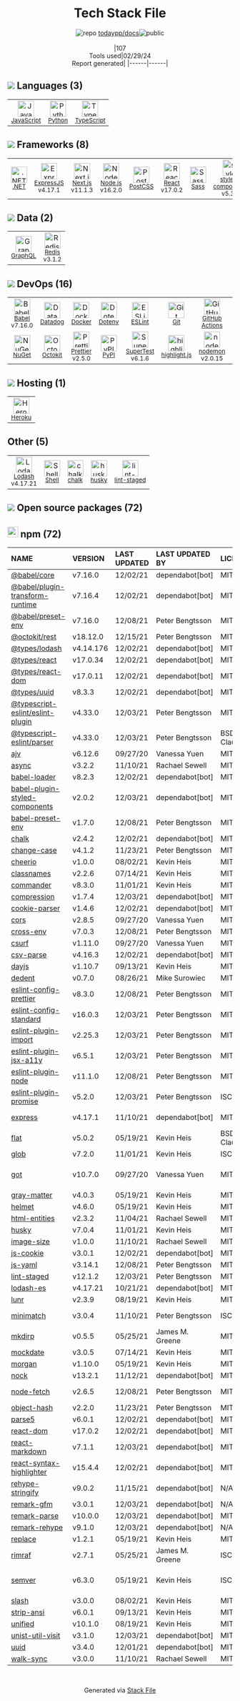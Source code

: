 <!--
&lt;--- Readme.md Snippet without images Start ---&gt;
## Tech Stack
todaypp/docs is built on the following main stack:

- [JavaScript](https://developer.mozilla.org/en-US/docs/Web/JavaScript) – Languages
- [Python](https://www.python.org) – Languages
- [TypeScript](http://www.typescriptlang.org) – Languages
- [.NET](http://www.microsoft.com/net/) – Frameworks (Full Stack)
- [ExpressJS](http://expressjs.com/) – Microframeworks (Backend)
- [Next.js](https://nextjs.org/) – Frameworks (Full Stack)
- [Node.js](http://nodejs.org/) – Frameworks (Full Stack)
- [PostCSS](https://github.com/postcss/postcss) – CSS Pre-processors / Extensions
- [React](https://reactjs.org/) – Javascript UI Libraries
- [Sass](http://sass-lang.com/) – CSS Pre-processors / Extensions
- [styled-components](https://styled-components.com) – JavaScript Framework Components
- [GraphQL](http://graphql.org/) – Query Languages
- [Redis](http://redis.io/) – In-Memory Databases
- [Babel](http://babeljs.io/) – JavaScript Compilers
- [Datadog](https://www.datadoghq.com/lpg/?utm_source=Advertisement&utm_medium=StackShare&utm_campaign=StackShare-Other) – Performance Monitoring
- [Docker](https://www.docker.com/) – Virtual Machine Platforms & Containers
- [ESLint](http://eslint.org/) – Code Review
- [GitHub Actions](https://github.com/features/actions) – Continuous Integration
- [Jest](http://facebook.github.io/jest/) – Javascript Testing Framework
- [Octokit](https://github.com/octokit/octokit.net) – Tools for GitHub
- [Prettier](https://prettier.io/) – Code Review
- [SuperTest](https://www.npmjs.com/package/supertest) – Javascript Testing Framework
- [highlight.js](https://highlightjs.org/) – Text Editor
- [nodemon](http://nodemon.io/) – node.js Application Monitoring
- [Heroku](https://www.heroku.com) – Platform as a Service
- [Lodash](https://lodash.com) – Javascript Utilities & Libraries
- [Shell](https://en.wikipedia.org/wiki/Shell_script) – Shells

Full tech stack [here](/techstack.md)

&lt;--- Readme.md Snippet without images End ---&gt;

&lt;--- Readme.md Snippet with images Start ---&gt;
## Tech Stack
todaypp/docs is built on the following main stack:

- <img width='25' height='25' src='https://img.stackshare.io/service/1209/javascript.jpeg' alt='JavaScript'/> [JavaScript](https://developer.mozilla.org/en-US/docs/Web/JavaScript) – Languages
- <img width='25' height='25' src='https://img.stackshare.io/service/993/pUBY5pVj.png' alt='Python'/> [Python](https://www.python.org) – Languages
- <img width='25' height='25' src='https://img.stackshare.io/service/1612/bynNY5dJ.jpg' alt='TypeScript'/> [TypeScript](http://www.typescriptlang.org) – Languages
- <img width='25' height='25' src='https://img.stackshare.io/service/1014/IoPy1dce_400x400.png' alt='.NET'/> [.NET](http://www.microsoft.com/net/) – Frameworks (Full Stack)
- <img width='25' height='25' src='https://img.stackshare.io/service/1163/hashtag.png' alt='ExpressJS'/> [ExpressJS](http://expressjs.com/) – Microframeworks (Backend)
- <img width='25' height='25' src='https://img.stackshare.io/service/5936/nextjs.png' alt='Next.js'/> [Next.js](https://nextjs.org/) – Frameworks (Full Stack)
- <img width='25' height='25' src='https://img.stackshare.io/service/1011/n1JRsFeB_400x400.png' alt='Node.js'/> [Node.js](http://nodejs.org/) – Frameworks (Full Stack)
- <img width='25' height='25' src='https://img.stackshare.io/service/3339/rlFcjEdI.png' alt='PostCSS'/> [PostCSS](https://github.com/postcss/postcss) – CSS Pre-processors / Extensions
- <img width='25' height='25' src='https://img.stackshare.io/service/1020/OYIaJ1KK.png' alt='React'/> [React](https://reactjs.org/) – Javascript UI Libraries
- <img width='25' height='25' src='https://img.stackshare.io/service/1171/jCR2zNJV.png' alt='Sass'/> [Sass](http://sass-lang.com/) – CSS Pre-processors / Extensions
- <img width='25' height='25' src='https://img.stackshare.io/service/6749/styled-components.png' alt='styled-components'/> [styled-components](https://styled-components.com) – JavaScript Framework Components
- <img width='25' height='25' src='https://img.stackshare.io/service/3820/12972006.png' alt='GraphQL'/> [GraphQL](http://graphql.org/) – Query Languages
- <img width='25' height='25' src='https://img.stackshare.io/service/1031/default_cbce472cd134adc6688572f999e9122b9657d4ba.png' alt='Redis'/> [Redis](http://redis.io/) – In-Memory Databases
- <img width='25' height='25' src='https://img.stackshare.io/service/2739/-1wfGjNw.png' alt='Babel'/> [Babel](http://babeljs.io/) – JavaScript Compilers
- <img width='25' height='25' src='https://img.stackshare.io/service/669/default_34b3b9b42d07c33ac47ecdff75dd6f4f82aa70ee.jpg' alt='Datadog'/> [Datadog](https://www.datadoghq.com/lpg/?utm_source=Advertisement&utm_medium=StackShare&utm_campaign=StackShare-Other) – Performance Monitoring
- <img width='25' height='25' src='https://img.stackshare.io/service/586/n4u37v9t_400x400.png' alt='Docker'/> [Docker](https://www.docker.com/) – Virtual Machine Platforms & Containers
- <img width='25' height='25' src='https://img.stackshare.io/service/3337/Q4L7Jncy.jpg' alt='ESLint'/> [ESLint](http://eslint.org/) – Code Review
- <img width='25' height='25' src='https://img.stackshare.io/service/11563/actions.png' alt='GitHub Actions'/> [GitHub Actions](https://github.com/features/actions) – Continuous Integration
- <img width='25' height='25' src='https://img.stackshare.io/service/830/jest.png' alt='Jest'/> [Jest](http://facebook.github.io/jest/) – Javascript Testing Framework
- <img width='25' height='25' src='https://img.stackshare.io/service/9827/octokit-dotnet_2.png' alt='Octokit'/> [Octokit](https://github.com/octokit/octokit.net) – Tools for GitHub
- <img width='25' height='25' src='https://img.stackshare.io/service/7035/default_66f265943abed56bcdbfca1c866a4261b1fbb063.jpg' alt='Prettier'/> [Prettier](https://prettier.io/) – Code Review
- <img width='25' height='25' src='https://img.stackshare.io/no-img-open-source.png' alt='SuperTest'/> [SuperTest](https://www.npmjs.com/package/supertest) – Javascript Testing Framework
- <img width='25' height='25' src='https://img.stackshare.io/service/6888/c17e7d9688d86bd9f9506ec1fbd6d200_400x400.png' alt='highlight.js'/> [highlight.js](https://highlightjs.org/) – Text Editor
- <img width='25' height='25' src='https://img.stackshare.io/service/5577/preview.png' alt='nodemon'/> [nodemon](http://nodemon.io/) – node.js Application Monitoring
- <img width='25' height='25' src='https://img.stackshare.io/service/133/3wgIDj3j.png' alt='Heroku'/> [Heroku](https://www.heroku.com) – Platform as a Service
- <img width='25' height='25' src='https://img.stackshare.io/service/2438/lodash.png' alt='Lodash'/> [Lodash](https://lodash.com) – Javascript Utilities & Libraries
- <img width='25' height='25' src='https://img.stackshare.io/service/4631/default_c2062d40130562bdc836c13dbca02d318205a962.png' alt='Shell'/> [Shell](https://en.wikipedia.org/wiki/Shell_script) – Shells

Full tech stack [here](/techstack.md)

&lt;--- Readme.md Snippet with images End ---&gt;
-->
<div align="center">

# Tech Stack File
![](https://img.stackshare.io/repo.svg "repo") [todaypp/docs](https://github.com/todaypp/docs)![](https://img.stackshare.io/public_badge.svg "public")
<br/><br/>
|107<br/>Tools used|02/29/24 <br/>Report generated|
|------|------|
</div>

## <img src='https://img.stackshare.io/languages.svg'/> Languages (3)
<table><tr>
  <td align='center'>
  <img width='36' height='36' src='https://img.stackshare.io/service/1209/javascript.jpeg' alt='JavaScript'>
  <br>
  <sub><a href="https://developer.mozilla.org/en-US/docs/Web/JavaScript">JavaScript</a></sub>
  <br>
  <sub></sub>
</td>

<td align='center'>
  <img width='36' height='36' src='https://img.stackshare.io/service/993/pUBY5pVj.png' alt='Python'>
  <br>
  <sub><a href="https://www.python.org">Python</a></sub>
  <br>
  <sub></sub>
</td>

<td align='center'>
  <img width='36' height='36' src='https://img.stackshare.io/service/1612/bynNY5dJ.jpg' alt='TypeScript'>
  <br>
  <sub><a href="http://www.typescriptlang.org">TypeScript</a></sub>
  <br>
  <sub></sub>
</td>

</tr>
</table>

## <img src='https://img.stackshare.io/frameworks.svg'/> Frameworks (8)
<table><tr>
  <td align='center'>
  <img width='36' height='36' src='https://img.stackshare.io/service/1014/IoPy1dce_400x400.png' alt='.NET'>
  <br>
  <sub><a href="http://www.microsoft.com/net/">.NET</a></sub>
  <br>
  <sub></sub>
</td>

<td align='center'>
  <img width='36' height='36' src='https://img.stackshare.io/service/1163/hashtag.png' alt='ExpressJS'>
  <br>
  <sub><a href="http://expressjs.com/">ExpressJS</a></sub>
  <br>
  <sub>v4.17.1</sub>
</td>

<td align='center'>
  <img width='36' height='36' src='https://img.stackshare.io/service/5936/nextjs.png' alt='Next.js'>
  <br>
  <sub><a href="https://nextjs.org/">Next.js</a></sub>
  <br>
  <sub>v11.1.3</sub>
</td>

<td align='center'>
  <img width='36' height='36' src='https://img.stackshare.io/service/1011/n1JRsFeB_400x400.png' alt='Node.js'>
  <br>
  <sub><a href="http://nodejs.org/">Node.js</a></sub>
  <br>
  <sub>v16.2.0</sub>
</td>

<td align='center'>
  <img width='36' height='36' src='https://img.stackshare.io/service/3339/rlFcjEdI.png' alt='PostCSS'>
  <br>
  <sub><a href="https://github.com/postcss/postcss">PostCSS</a></sub>
  <br>
  <sub></sub>
</td>

<td align='center'>
  <img width='36' height='36' src='https://img.stackshare.io/service/1020/OYIaJ1KK.png' alt='React'>
  <br>
  <sub><a href="https://reactjs.org/">React</a></sub>
  <br>
  <sub>v17.0.2</sub>
</td>

<td align='center'>
  <img width='36' height='36' src='https://img.stackshare.io/service/1171/jCR2zNJV.png' alt='Sass'>
  <br>
  <sub><a href="http://sass-lang.com/">Sass</a></sub>
  <br>
  <sub></sub>
</td>

<td align='center'>
  <img width='36' height='36' src='https://img.stackshare.io/service/6749/styled-components.png' alt='styled-components'>
  <br>
  <sub><a href="https://styled-components.com">styled-components</a></sub>
  <br>
  <sub>v5.3.3</sub>
</td>

</tr>
</table>

## <img src='https://img.stackshare.io/databases.svg'/> Data (2)
<table><tr>
  <td align='center'>
  <img width='36' height='36' src='https://img.stackshare.io/service/3820/12972006.png' alt='GraphQL'>
  <br>
  <sub><a href="http://graphql.org/">GraphQL</a></sub>
  <br>
  <sub></sub>
</td>

<td align='center'>
  <img width='36' height='36' src='https://img.stackshare.io/service/1031/default_cbce472cd134adc6688572f999e9122b9657d4ba.png' alt='Redis'>
  <br>
  <sub><a href="http://redis.io/">Redis</a></sub>
  <br>
  <sub>v3.1.2</sub>
</td>

</tr>
</table>

## <img src='https://img.stackshare.io/devops.svg'/> DevOps (16)
<table><tr>
  <td align='center'>
  <img width='36' height='36' src='https://img.stackshare.io/service/2739/-1wfGjNw.png' alt='Babel'>
  <br>
  <sub><a href="http://babeljs.io/">Babel</a></sub>
  <br>
  <sub>v7.16.0</sub>
</td>

<td align='center'>
  <img width='36' height='36' src='https://img.stackshare.io/service/669/default_34b3b9b42d07c33ac47ecdff75dd6f4f82aa70ee.jpg' alt='Datadog'>
  <br>
  <sub><a href="https://www.datadoghq.com/lpg/?utm_source=Advertisement&utm_medium=StackShare&utm_campaign=StackShare-Other">Datadog</a></sub>
  <br>
  <sub></sub>
</td>

<td align='center'>
  <img width='36' height='36' src='https://img.stackshare.io/service/586/n4u37v9t_400x400.png' alt='Docker'>
  <br>
  <sub><a href="https://www.docker.com/">Docker</a></sub>
  <br>
  <sub></sub>
</td>

<td align='center'>
  <img width='36' height='36' src='https://img.stackshare.io/service/8067/default_90dcb1286af7685c68df319c764b80704df1155b.png' alt='Dotenv'>
  <br>
  <sub><a href="https://github.com/motdotla/dotenv">Dotenv</a></sub>
  <br>
  <sub></sub>
</td>

<td align='center'>
  <img width='36' height='36' src='https://img.stackshare.io/service/3337/Q4L7Jncy.jpg' alt='ESLint'>
  <br>
  <sub><a href="http://eslint.org/">ESLint</a></sub>
  <br>
  <sub></sub>
</td>

<td align='center'>
  <img width='36' height='36' src='https://img.stackshare.io/service/1046/git.png' alt='Git'>
  <br>
  <sub><a href="http://git-scm.com/">Git</a></sub>
  <br>
  <sub></sub>
</td>

<td align='center'>
  <img width='36' height='36' src='https://img.stackshare.io/service/11563/actions.png' alt='GitHub Actions'>
  <br>
  <sub><a href="https://github.com/features/actions">GitHub Actions</a></sub>
  <br>
  <sub></sub>
</td>

<td align='center'>
  <img width='36' height='36' src='https://img.stackshare.io/service/830/jest.png' alt='Jest'>
  <br>
  <sub><a href="http://facebook.github.io/jest/">Jest</a></sub>
  <br>
  <sub>v27.4.3</sub>
</td>

</tr>
<tr>
  <td align='center'>
  <img width='36' height='36' src='https://img.stackshare.io/service/2637/6I3oEOP4_400x400.jpg' alt='NuGet'>
  <br>
  <sub><a href="https://www.nuget.org/">NuGet</a></sub>
  <br>
  <sub></sub>
</td>

<td align='center'>
  <img width='36' height='36' src='https://img.stackshare.io/service/9827/octokit-dotnet_2.png' alt='Octokit'>
  <br>
  <sub><a href="https://github.com/octokit/octokit.net">Octokit</a></sub>
  <br>
  <sub></sub>
</td>

<td align='center'>
  <img width='36' height='36' src='https://img.stackshare.io/service/7035/default_66f265943abed56bcdbfca1c866a4261b1fbb063.jpg' alt='Prettier'>
  <br>
  <sub><a href="https://prettier.io/">Prettier</a></sub>
  <br>
  <sub>v2.5.0</sub>
</td>

<td align='center'>
  <img width='36' height='36' src='https://img.stackshare.io/service/12572/-RIWgodF_400x400.jpg' alt='PyPI'>
  <br>
  <sub><a href="https://pypi.org/">PyPI</a></sub>
  <br>
  <sub></sub>
</td>

<td align='center'>
  <img width='36' height='36' src='https://img.stackshare.io/no-img-open-source.png' alt='SuperTest'>
  <br>
  <sub><a href="https://www.npmjs.com/package/supertest">SuperTest</a></sub>
  <br>
  <sub>v6.1.6</sub>
</td>

<td align='center'>
  <img width='36' height='36' src='https://img.stackshare.io/service/6888/c17e7d9688d86bd9f9506ec1fbd6d200_400x400.png' alt='highlight.js'>
  <br>
  <sub><a href="https://highlightjs.org/">highlight.js</a></sub>
  <br>
  <sub></sub>
</td>

<td align='center'>
  <img width='36' height='36' src='https://img.stackshare.io/service/5577/preview.png' alt='nodemon'>
  <br>
  <sub><a href="http://nodemon.io/">nodemon</a></sub>
  <br>
  <sub>v2.0.15</sub>
</td>

<td align='center'>
  <img width='36' height='36' src='https://img.stackshare.io/service/1120/lejvzrnlpb308aftn31u.png' alt='npm'>
  <br>
  <sub><a href="https://www.npmjs.com/">npm</a></sub>
  <br>
  <sub></sub>
</td>

</tr>
</table>

## <img src='https://img.stackshare.io/hosting.svg'/> Hosting (1)
<table><tr>
  <td align='center'>
  <img width='36' height='36' src='https://img.stackshare.io/service/133/3wgIDj3j.png' alt='Heroku'>
  <br>
  <sub><a href="https://www.heroku.com">Heroku</a></sub>
  <br>
  <sub></sub>
</td>

</tr>
</table>

## Other (5)
<table><tr>
  <td align='center'>
  <img width='36' height='36' src='https://img.stackshare.io/service/2438/lodash.png' alt='Lodash'>
  <br>
  <sub><a href="https://lodash.com">Lodash</a></sub>
  <br>
  <sub>v4.17.21</sub>
</td>

<td align='center'>
  <img width='36' height='36' src='https://img.stackshare.io/service/4631/default_c2062d40130562bdc836c13dbca02d318205a962.png' alt='Shell'>
  <br>
  <sub><a href="https://en.wikipedia.org/wiki/Shell_script">Shell</a></sub>
  <br>
  <sub></sub>
</td>

<td align='center'>
  <img width='36' height='36' src='https://img.stackshare.io/service/8072/13122722.png' alt='chalk'>
  <br>
  <sub><a href="https://github.com/chalk/chalk">chalk</a></sub>
  <br>
  <sub></sub>
</td>

<td align='center'>
  <img width='36' height='36' src='https://img.stackshare.io/service/9527/5502029.jpeg' alt='husky'>
  <br>
  <sub><a href="https://github.com/typicode/husky">husky</a></sub>
  <br>
  <sub></sub>
</td>

<td align='center'>
  <img width='36' height='36' src='https://img.stackshare.io/service/10577/11071.jpeg' alt='lint-staged'>
  <br>
  <sub><a href="https://github.com/okonet/lint-staged">lint-staged</a></sub>
  <br>
  <sub></sub>
</td>

</tr>
</table>


## <img src='https://img.stackshare.io/group.svg' /> Open source packages (72)</h2>

## <img width='24' height='24' src='https://img.stackshare.io/service/1120/lejvzrnlpb308aftn31u.png'/> npm (72)

|NAME|VERSION|LAST UPDATED|LAST UPDATED BY|LICENSE|VULNERABILITIES|
|:------|:------|:------|:------|:------|:------|
|[@babel/core](https://www.npmjs.com/@babel/core)|v7.16.0|12/02/21|dependabot[bot] |MIT|N/A|
|[@babel/plugin-transform-runtime](https://www.npmjs.com/@babel/plugin-transform-runtime)|v7.16.4|12/02/21|dependabot[bot] |MIT|N/A|
|[@babel/preset-env](https://www.npmjs.com/@babel/preset-env)|v7.16.0|12/08/21|Peter Bengtsson |MIT|N/A|
|[@octokit/rest](https://www.npmjs.com/@octokit/rest)|v18.12.0|12/15/21|Peter Bengtsson |MIT|N/A|
|[@types/lodash](https://www.npmjs.com/@types/lodash)|v4.14.176|12/02/21|dependabot[bot] |MIT|N/A|
|[@types/react](https://www.npmjs.com/@types/react)|v17.0.34|12/02/21|dependabot[bot] |MIT|N/A|
|[@types/react-dom](https://www.npmjs.com/@types/react-dom)|v17.0.11|12/02/21|dependabot[bot] |MIT|N/A|
|[@types/uuid](https://www.npmjs.com/@types/uuid)|v8.3.3|12/02/21|dependabot[bot] |MIT|N/A|
|[@typescript-eslint/eslint-plugin](https://www.npmjs.com/@typescript-eslint/eslint-plugin)|v4.33.0|12/03/21|Peter Bengtsson |MIT|N/A|
|[@typescript-eslint/parser](https://www.npmjs.com/@typescript-eslint/parser)|v4.33.0|12/03/21|Peter Bengtsson |BSD-2-Clause|N/A|
|[ajv](https://www.npmjs.com/ajv)|v6.12.6|09/27/20|Vanessa Yuen |MIT|N/A|
|[async](https://www.npmjs.com/async)|v3.2.2|11/10/21|Rachael Sewell |MIT|N/A|
|[babel-loader](https://www.npmjs.com/babel-loader)|v8.2.3|12/02/21|dependabot[bot] |MIT|N/A|
|[babel-plugin-styled-components](https://www.npmjs.com/babel-plugin-styled-components)|v2.0.2|12/03/21|dependabot[bot] |MIT|N/A|
|[babel-preset-env](https://www.npmjs.com/babel-preset-env)|v1.7.0|12/08/21|Peter Bengtsson |MIT|N/A|
|[chalk](https://www.npmjs.com/chalk)|v2.4.2|12/02/21|dependabot[bot] |MIT|N/A|
|[change-case](https://www.npmjs.com/change-case)|v4.1.2|11/23/21|Peter Bengtsson |MIT|N/A|
|[cheerio](https://www.npmjs.com/cheerio)|v1.0.0|08/02/21|Kevin Heis |MIT|N/A|
|[classnames](https://www.npmjs.com/classnames)|v2.2.6|07/14/21|Kevin Heis |MIT|N/A|
|[commander](https://www.npmjs.com/commander)|v8.3.0|11/01/21|Kevin Heis |MIT|N/A|
|[compression](https://www.npmjs.com/compression)|v1.7.4|12/03/21|dependabot[bot] |MIT|N/A|
|[cookie-parser](https://www.npmjs.com/cookie-parser)|v1.4.6|12/02/21|dependabot[bot] |MIT|N/A|
|[cors](https://www.npmjs.com/cors)|v2.8.5|09/27/20|Vanessa Yuen |MIT|N/A|
|[cross-env](https://www.npmjs.com/cross-env)|v7.0.3|12/08/21|Peter Bengtsson |MIT|N/A|
|[csurf](https://www.npmjs.com/csurf)|v1.11.0|09/27/20|Vanessa Yuen |MIT|N/A|
|[csv-parse](https://www.npmjs.com/csv-parse)|v4.16.3|12/02/21|dependabot[bot] |MIT|N/A|
|[dayjs](https://www.npmjs.com/dayjs)|v1.10.7|09/13/21|Kevin Heis |MIT|N/A|
|[dedent](https://www.npmjs.com/dedent)|v0.7.0|08/26/21|Mike Surowiec |MIT|N/A|
|[eslint-config-prettier](https://www.npmjs.com/eslint-config-prettier)|v8.3.0|12/08/21|Peter Bengtsson |MIT|N/A|
|[eslint-config-standard](https://www.npmjs.com/eslint-config-standard)|v16.0.3|12/03/21|Peter Bengtsson |MIT|N/A|
|[eslint-plugin-import](https://www.npmjs.com/eslint-plugin-import)|v2.25.3|12/03/21|Peter Bengtsson |MIT|N/A|
|[eslint-plugin-jsx-a11y](https://www.npmjs.com/eslint-plugin-jsx-a11y)|v6.5.1|12/03/21|Peter Bengtsson |MIT|N/A|
|[eslint-plugin-node](https://www.npmjs.com/eslint-plugin-node)|v11.1.0|12/08/21|Peter Bengtsson |MIT|N/A|
|[eslint-plugin-promise](https://www.npmjs.com/eslint-plugin-promise)|v5.2.0|12/03/21|Peter Bengtsson |ISC|N/A|
|[express](https://www.npmjs.com/express)|v4.17.1|11/10/21|dependabot[bot] |MIT|[CVE-2022-24999](https://github.com/advisories/GHSA-hrpp-h998-j3pp) (High)|
|[flat](https://www.npmjs.com/flat)|v5.0.2|05/19/21|Kevin Heis |BSD-3-Clause|N/A|
|[glob](https://www.npmjs.com/glob)|v7.2.0|11/01/21|Kevin Heis |ISC|N/A|
|[got](https://www.npmjs.com/got)|v10.7.0|09/27/20|Vanessa Yuen |MIT|[CVE-2022-33987](https://github.com/advisories/GHSA-pfrx-2q88-qq97) (Moderate)|
|[gray-matter](https://www.npmjs.com/gray-matter)|v4.0.3|05/19/21|Kevin Heis |MIT|N/A|
|[helmet](https://www.npmjs.com/helmet)|v4.6.0|05/19/21|Kevin Heis |MIT|N/A|
|[html-entities](https://www.npmjs.com/html-entities)|v2.3.2|11/04/21|Rachael Sewell |MIT|N/A|
|[husky](https://www.npmjs.com/husky)|v7.0.4|11/01/21|Kevin Heis |MIT|N/A|
|[image-size](https://www.npmjs.com/image-size)|v1.0.0|11/10/21|Rachael Sewell |MIT|N/A|
|[js-cookie](https://www.npmjs.com/js-cookie)|v3.0.1|12/02/21|dependabot[bot] |MIT|N/A|
|[js-yaml](https://www.npmjs.com/js-yaml)|v3.14.1|12/08/21|Peter Bengtsson |MIT|N/A|
|[lint-staged](https://www.npmjs.com/lint-staged)|v12.1.2|12/03/21|Peter Bengtsson |MIT|N/A|
|[lodash-es](https://www.npmjs.com/lodash-es)|v4.17.21|10/21/21|dependabot[bot] |MIT|N/A|
|[lunr](https://www.npmjs.com/lunr)|v2.3.9|08/19/21|Kevin Heis |MIT|N/A|
|[minimatch](https://www.npmjs.com/minimatch)|v3.0.4|11/10/21|Peter Bengtsson |ISC|[CVE-2022-3517](https://github.com/advisories/GHSA-f8q6-p94x-37v3) (High)|
|[mkdirp](https://www.npmjs.com/mkdirp)|v0.5.5|05/25/21|James M. Greene |MIT|N/A|
|[mockdate](https://www.npmjs.com/mockdate)|v3.0.5|07/14/21|Kevin Heis |MIT|N/A|
|[morgan](https://www.npmjs.com/morgan)|v1.10.0|05/19/21|Kevin Heis |MIT|N/A|
|[nock](https://www.npmjs.com/nock)|v13.2.1|11/12/21|dependabot[bot] |MIT|N/A|
|[node-fetch](https://www.npmjs.com/node-fetch)|v2.6.5|12/08/21|Peter Bengtsson |MIT|[CVE-2022-0235](https://github.com/advisories/GHSA-r683-j2x4-v87g) (High)|
|[object-hash](https://www.npmjs.com/object-hash)|v2.2.0|11/23/21|Peter Bengtsson |MIT|N/A|
|[parse5](https://www.npmjs.com/parse5)|v6.0.1|12/02/21|dependabot[bot] |MIT|N/A|
|[react-dom](https://www.npmjs.com/react-dom)|v17.0.2|12/02/21|dependabot[bot] |MIT|N/A|
|[react-markdown](https://www.npmjs.com/react-markdown)|v7.1.1|12/03/21|dependabot[bot] |MIT|N/A|
|[react-syntax-highlighter](https://www.npmjs.com/react-syntax-highlighter)|v15.4.4|12/02/21|dependabot[bot] |MIT|N/A|
|[rehype-stringify](https://www.npmjs.com/rehype-stringify)|v9.0.2|11/15/21|dependabot[bot] |N/A|N/A|
|[remark-gfm](https://www.npmjs.com/remark-gfm)|v3.0.1|12/03/21|dependabot[bot] |N/A|N/A|
|[remark-parse](https://www.npmjs.com/remark-parse)|v10.0.0|12/03/21|dependabot[bot] |MIT|N/A|
|[remark-rehype](https://www.npmjs.com/remark-rehype)|v9.1.0|12/03/21|dependabot[bot] |N/A|N/A|
|[replace](https://www.npmjs.com/replace)|v1.2.1|05/19/21|Kevin Heis |MIT|N/A|
|[rimraf](https://www.npmjs.com/rimraf)|v2.7.1|05/25/21|James M. Greene |ISC|N/A|
|[semver](https://www.npmjs.com/semver)|v6.3.0|05/19/21|Kevin Heis |ISC|[CVE-2022-25883](https://github.com/advisories/GHSA-c2qf-rxjj-qqgw) (Moderate)|
|[slash](https://www.npmjs.com/slash)|v3.0.0|08/02/21|Kevin Heis |MIT|N/A|
|[strip-ansi](https://www.npmjs.com/strip-ansi)|v6.0.1|09/13/21|Kevin Heis |MIT|N/A|
|[unified](https://www.npmjs.com/unified)|v10.1.0|08/19/21|Kevin Heis |MIT|N/A|
|[unist-util-visit](https://www.npmjs.com/unist-util-visit)|v3.1.0|12/03/21|dependabot[bot] |MIT|N/A|
|[uuid](https://www.npmjs.com/uuid)|v3.4.0|12/01/21|dependabot[bot] |MIT|N/A|
|[walk-sync](https://www.npmjs.com/walk-sync)|v3.0.0|11/10/21|Rachael Sewell |MIT|N/A|

<br/>
<div align='center'>

Generated via [Stack File](https://github.com/marketplace/stack-file)
